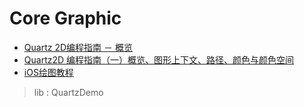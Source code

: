 # Core Graphic

* [Quartz 2D编程指南 － 概览](http://www.cocoachina.com/bbs/read.php?tid-77731-page-1.html)
* [Quartz2D 编程指南（一）概览、图形上下文、路径、颜色与颜色空间](http://www.jianshu.com/p/eb6bd4b0f9a5)
* [iOS绘图教程](http://www.cocoachina.com/industry/20140115/7703.html)

> lib : QuartzDemo
 
